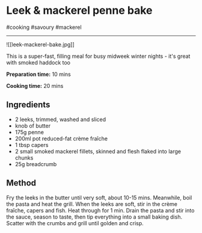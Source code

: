 # Leek & mackerel penne bake

#cooking #savoury #mackerel 

-----

![[leek-mackerel-bake.jpg]]

This is a super-fast, filling meal for busy midweek winter nights - it's great with smoked haddock too

**Preparation time:** 10 mins

**Cooking time:** 20 mins

## Ingredients


- 2 leeks, trimmed, washed and sliced
- knob of butter
- 175g penne
- 200ml pot reduced-fat crème fraîche
- 1 tbsp capers
- 2 small smoked mackerel fillets, skinned and flesh flaked into large chunks
- 25g breadcrumb


## Method

Fry the leeks in the butter until very soft, about 10-15 mins. Meanwhile, boil the pasta and heat the grill. When the leeks are soft, stir in the crème fraîche, capers and fish. Heat through for 1 min. Drain the pasta and stir into the sauce, season to taste, then tip everything into a small baking dish. Scatter with the crumbs and grill until golden and crisp.
